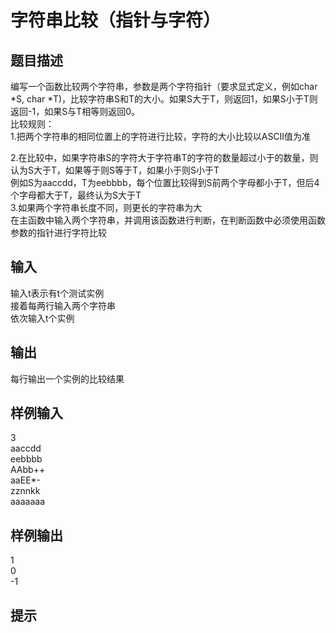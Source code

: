 # 字符串比较（指针与字符）  
  
## 题目描述  
编写一个函数比较两个字符串，参数是两个字符指针（要求显式定义，例如char *S, char *T)，比较字符串S和T的大小。如果S大于T，则返回1，如果S小于T则返回-1，如果S与T相等则返回0。  
比较规则：  
1.把两个字符串的相同位置上的字符进行比较，字符的大小比较以ASCII值为准  
  
2.在比较中，如果字符串S的字符大于字符串T的字符的数量超过小于的数量，则认为S大于T，如果等于则S等于T，如果小于则S小于T  
例如S为aaccdd，T为eebbbb，每个位置比较得到S前两个字母都小于T，但后4个字母都大于T，最终认为S大于T  
3.如果两个字符串长度不同，则更长的字符串为大  
在主函数中输入两个字符串，并调用该函数进行判断，在判断函数中必须使用函数参数的指针进行字符比较  
  
## 输入  
输入t表示有t个测试实例  
接着每两行输入两个字符串  
依次输入t个实例  
  
## 输出  
每行输出一个实例的比较结果  
  
  
## 样例输入  
3  
aaccdd  
eebbbb  
AAbb++  
aaEE*-  
zznnkk  
aaaaaaa  
## 样例输出  
1  
0  
-1  
## 提示  
  
